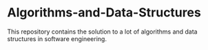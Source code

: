 # Algorithms-and-Data-Structures
This repository contains the solution to a lot of algorithms and data structures in software engineering.
